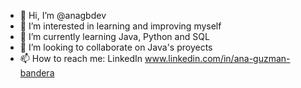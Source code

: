 - 👋 Hi, I’m @anagbdev
- 👀 I’m interested in learning and improving myself
- 🌱 I’m currently learning Java, Python and SQL
- 💞️ I’m looking to collaborate on Java's proyects
- 📫 How to reach me: LinkedIn www.linkedin.com/in/ana-guzman-bandera

<!---
anagbdev/anagbdev is a ✨ special ✨ repository because its `README.md` (this file) appears on your GitHub profile.
You can click the Preview link to take a look at your changes.
--->

